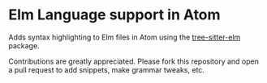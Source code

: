# Elm Language support in Atom

Adds syntax highlighting to Elm files in Atom using the [tree-sitter-elm](https://github.com/Razzeee/tree-sitter-elm) package.

Contributions are greatly appreciated. Please fork this repository and open a pull request to add snippets, make grammar tweaks, etc.
